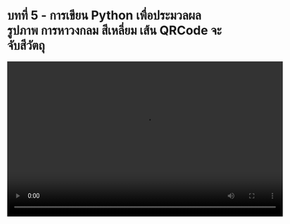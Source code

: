 # บทที่ 5 - การเขียน Python เพื่อประมวลผลรูปภาพ การหาวงกลม สีเหลี่ยม เส้น QRCode จะจับสีวัตถุ

<video width="640" height="360" controls>
  <source :src="$withBase('/ep5.mp4')" type="video/mp4">
  Your browser does not support the video tag.
</video>
